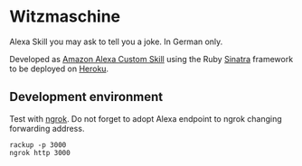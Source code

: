 # Witzmaschine

Alexa Skill you may ask to tell you a joke. In German only. 

Developed as [Amazon Alexa Custom Skill](https://developer.amazon.com/public/solutions/alexa/alexa-skills-kit/overviews/understanding-custom-skills)
using the Ruby [Sinatra](http://www.sinatrarb.com/) framework to be deployed on [Heroku](https://www.heroku.com/).
                                                           
## Development environment

Test with [ngrok](https://ngrok.com/). Do not forget to adopt Alexa endpoint to ngrok changing forwarding address.
```
rackup -p 3000
ngrok http 3000
```
